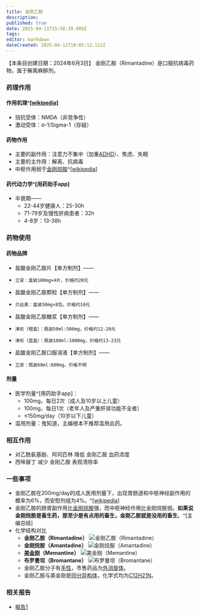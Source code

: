 ```yaml
---
title: 金刚乙胺
description: 
published: true
date: 2025-04-11T15:58:39.009Z
tags: 
editor: markdown
dateCreated: 2025-04-12T10:05:12.112Z
---
```


【本条目创建日期：2024年6月3日】
金刚乙胺（Rimantadine）是口服抗病毒药物，属于解离麻醉剂。
### 药理作用
#### 作用机理^[[wikipedia](https://en.wikipedia.org/wiki/Rimantadine)]
- 拮抗受体：NMDA（非竞争性）
- 激动受体：σ-1/Sigma-1（存疑）
#### 药物作用
- 主要的副作用：注意力不集中（加重[ADHD](https://en.wikipedia.org/wiki/Attention_deficit_hyperactivity_disorder)）、焦虑、失眠
- 主要的主作用：解离、抗病毒
- 中枢作用弱于[金刚烷胺](/drug/ATD)^[[wikipedia](https://en.wikipedia.org/wiki/Rimantadine#Side_effects)]
#### 药代动力学^[用药助手app]
- 半衰期——
  - 22-44岁健康人：25-30h
  - 71-79岁及慢性肝病患者：32h
  - 4-8岁：13-38h
### 药物使用
#### 药物品牌
- 盐酸金刚乙胺片【单方制剂】——
-     立安：盒装100mg×4片，价格约20元
- 盐酸金刚乙胺颗粒【单方制剂】——
-     贝达美：盒装50mg×8包，价格约10元
- 盐酸金刚乙胺糖浆【单方制剂】——
-     津彤（橙盒）：瓶装50ml:500mg，价格约12-20元
-     津彤（蓝盒）：瓶装100ml:1000mg，价格约13-23元
- 盐酸金刚乙胺口服溶液【单方制剂】——
-     立安：瓶装60ml:600mg，价格不明
#### 剂量
- 医学剂量^[用药助手app]：
  - 100mg，每日2次（成人及10岁以上儿童）
  - 100mg，每日1次（老年人及严重肝肾功能不全者）
  - ≤150mg/day（10岁以下儿童）
- 滥用剂量：鬼知道，主编根本不推荐滥用此药。
### 相互作用
- 对乙酰氨基酚、阿司匹林 降低 金刚乙胺 血药浓度
- 西咪替丁 减少 金刚乙胺 表观清除率
### 一些事项
- 金刚乙胺在200mg/day的成人医用剂量下，出现胃肠道和中枢神经副作用的概率为6%，而安慰剂组为4%。^[[wikipedia](https://en.wikipedia.org/wiki/Rimantadine#Side_effects)]
- 金刚乙胺的肠胃副作用比[金刚烷胺](/drug/ATD)强，而中枢神经作用比金刚烷胺弱。**如果说金刚烷胺是畜生药，那至少是有点用的畜生，金刚乙胺就是没用的畜生**。^[主编总结]
- 化学结构对比
  - **金刚乙胺（Rimantadine）** ![金刚乙胺（Rimantadine）](/imgs/金刚乙胺结构.png)
  - **金刚烷胺（Amantadine）** ![金刚烷胺（Amantadine）](/imgs/金刚烷胺结构.png)
  - **[美金刚](/drug/MMT)（Memantine）** ![美金刚（Memantine）](/imgs/美金刚结构.png)
  - **布罗曼坦（Bromantane）** ![布罗曼坦（Bromantane）](/imgs/布罗曼坦结构.png)
  - 金刚乙胺分子有[手性](https://zh.wikipedia.org/wiki/%E6%89%8B%E6%80%A7)，市售药品为[外消旋体](https://zh.wikipedia.org/wiki/%E5%A4%96%E6%B6%88%E6%97%8B%E9%AB%94)。
  - 金刚乙胺与美金刚是[同分异构体](https://en.wikipedia.org/wiki/Isomer)，化学式均为[C12H21N](https://en.wikipedia.org/wiki/C12H21N)。
  
### 相关报告
- [报告1](/report/RP001/)

